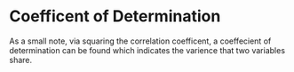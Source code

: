 # Coefficent of Determination
As a small note, via squaring the correlation coefficent, a coeffecient of determination can be found which indicates the varience that two variables share.